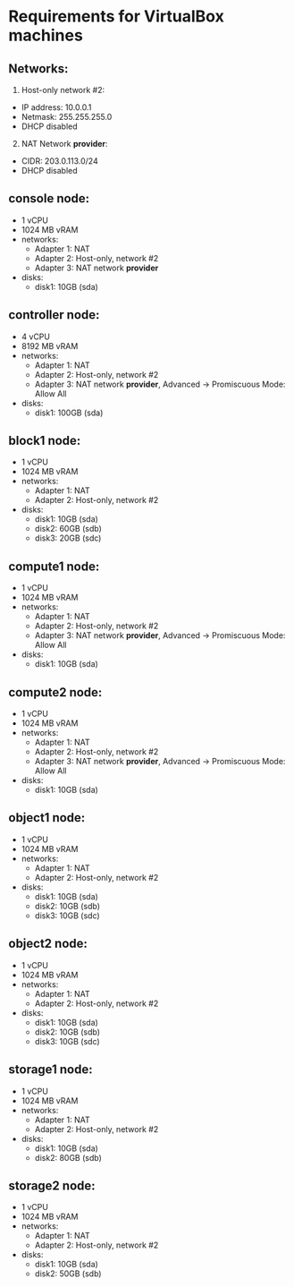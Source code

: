 # Requirements for VirtualBox machines

## Networks:
1) Host-only network #2:
  - IP address: 10.0.0.1
  - Netmask: 255.255.255.0
  - DHCP disabled
2) NAT Network **provider**:
  - CIDR: 203.0.113.0/24
  - DHCP disabled

## **console** node:
- 1 vCPU
- 1024 MB vRAM
- networks:
  - Adapter 1: NAT
  - Adapter 2: Host-only, network #2
  - Adapter 3: NAT network **provider**
- disks:
  - disk1: 10GB (sda)

## **controller** node:
- 4 vCPU
- 8192 MB vRAM
- networks:
  - Adapter 1: NAT
  - Adapter 2: Host-only, network #2
  - Adapter 3: NAT network **provider**, Advanced -> Promiscuous Mode: Allow All
- disks:
  - disk1: 100GB (sda)

## **block1** node:
- 1 vCPU
- 1024 MB vRAM
- networks:
  - Adapter 1: NAT
  - Adapter 2: Host-only, network #2
- disks:
  - disk1: 10GB (sda)
  - disk2: 60GB (sdb)
  - disk3: 20GB (sdc)

## **compute1** node:
- 1 vCPU
- 1024 MB vRAM
- networks:
  - Adapter 1: NAT
  - Adapter 2: Host-only, network #2
  - Adapter 3: NAT network **provider**, Advanced -> Promiscuous Mode: Allow All
- disks:
  - disk1: 10GB (sda)

## **compute2** node:
- 1 vCPU
- 1024 MB vRAM
- networks:
  - Adapter 1: NAT
  - Adapter 2: Host-only, network #2
  - Adapter 3: NAT network **provider**, Advanced -> Promiscuous Mode: Allow All
- disks:
  - disk1: 10GB (sda)

## **object1** node:
- 1 vCPU
- 1024 MB vRAM
- networks:
  - Adapter 1: NAT
  - Adapter 2: Host-only, network #2
- disks:
  - disk1: 10GB (sda)
  - disk2: 10GB (sdb)
  - disk3: 10GB (sdc)

## **object2** node:
- 1 vCPU
- 1024 MB vRAM
- networks:
  - Adapter 1: NAT
  - Adapter 2: Host-only, network #2
- disks:
  - disk1: 10GB (sda)
  - disk2: 10GB (sdb)
  - disk3: 10GB (sdc)

## **storage1** node:
- 1 vCPU
- 1024 MB vRAM
- networks:
  - Adapter 1: NAT
  - Adapter 2: Host-only, network #2
- disks:
  - disk1: 10GB (sda)
  - disk2: 80GB (sdb)

## **storage2** node:
- 1 vCPU
- 1024 MB vRAM
- networks:
  - Adapter 1: NAT
  - Adapter 2: Host-only, network #2
- disks:
  - disk1: 10GB (sda)
  - disk2: 50GB (sdb)
